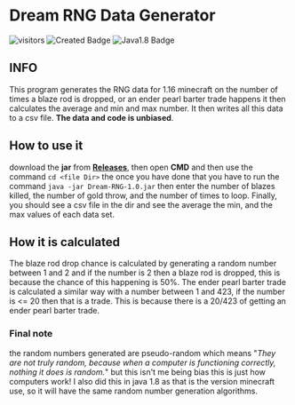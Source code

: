 # Dream RNG Data Generator

![visitors](https://visitor-badge.glitch.me/badge?page_id=Madmegsox1.Dream-RNG-Data-Generator)
![Created Badge](https://badges.pufler.dev/created/Madmegsox1/Dream-RNG-Data-Generator)
![Java1.8 Badge](https://img.shields.io/badge/Java-1.8-a86932.svg)


## **INFO**
This program generates the RNG data for 1.16 minecraft on the number of times a blaze rod is dropped, or an ender pearl barter trade happens it then calculates the average and min and max number. It then writes all this data to a csv file. **The data and code is unbiased**.

## **How to use it**
download the **jar** from [**Releases**], then open **CMD** and then use the command `cd <file Dir>` the once you have done that you have to run the command `java -jar Dream-RNG-1.0.jar` then enter the number of blazes killed, the number of gold throw, and the number of times to loop. Finally, you should see a csv file in the dir and see the average the min, and the max values of each data set. 

[**Releases**]: https://github.com/Madmegsox1/Dream-RNG-Data-Generator/releases/tag/1.0

## How it is calculated
The blaze rod drop chance is calculated by generating a random number between 1 and 2 and if the number is 2 then a blaze rod is dropped, this is because the chance of this happening is 50%. The ender pearl barter trade is calculated a similar way with a number between 1 and 423, if the number is <= 20 then that is a trade. This is because there is a 20/423 of getting an ender pearl barter trade.
### Final note
the random numbers generated are pseudo-random which means "_They are not truly random, because when a computer is functioning correctly, nothing it does is random._" but this isn't me being bias this is just how computers work! I also did this in java 1.8 as that is the version minecraft use, so it will have the same random number generation algorithms.  


